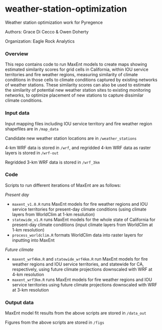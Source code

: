# weather-station-optimization
Weather station optimization work for Pyregence

Authors: Grace Di Cecco & Owen Doherty

Organization: Eagle Rock Analytics

### Overview

This repo contains code to run MaxEnt models to create maps showing estimated similarity scores for grid cells in California, within IOU service territories and fire weather regions, measuring similarity of climate conditions in those cells to climate conditions captured by existing networks of weather stations. These similarity scores can also be used to estimate the similarity of potential new weather station sites to existing monitoring networks, to optimize placement of new stations to capture dissimilar climate conditions.

### Input data

Input mapping files including IOU service territory and fire weather region shapefiles are in `/map_data`

Candidate new weather station locations are in `/weather_stations`

4-km WRF data is stored in `/wrf`, and regridded 4-km WRF data as raster layers is stored in `/wrf-out`

Regridded 3-km WRF data is stored in `/wrf_3km`

### Code

Scripts to run different iterations of MaxEnt are as follows:

*Present day*
- `maxent_v1.0.R` runs MaxEnt models for fire weather regions and IOU service territories for present-day climate conditions (using climate layers from WorldClim at 1-km resolution)
- `statewide_v1.R` runs MaxEnt models for the whole state of California for present-day climate conditions (input climate layers from WorldClim at 1-km resolution)
- `process_worldclim.R` formats WorldClim data into raster layers for inputting into MaxEnt

*Future climate*
- `maxent_wrf4km.R` and `statewide_wrf4km.R` run MaxEnt models for fire weather regions and IOU service territories, and statewide for CA, respectively, using future climate projections downscaled with WRF at 4-km resolution
- `maxent_wrf3km.R` runs MaxEnt models for fire weather regions and IOU service territories using future climate projections downscaled with WRF at 3-km resolution

### Output data

MaxEnt model fit results from the above scripts are stored in `/data_out`

Figures from the above scripts are stored in `/figs`

